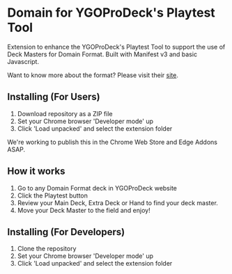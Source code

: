 # Domain for YGOProDeck's Playtest Tool
Extension to enhance the YGOProDeck's Playtest Tool to support the use of Deck Masters for Domain Format. Built with Manifest v3 and basic Javascript.

Want to know more about the format? Please visit their [site](https://www.domainformat.com/).

## Installing (For Users)
1. Download repository as a ZIP file
2. Set your Chrome browser 'Developer mode' up
3. Click 'Load unpacked' and select the extension folder

We're working to publish this in the Chrome Web Store and Edge Addons ASAP.

## How it works
1. Go to any Domain Format deck in YGOProDeck website 
2. Click the Playtest button
3. Review your Main Deck, Extra Deck or Hand to find your deck master.
4. Move your Deck Master to the field and enjoy!

## Installing (For Developers)
1. Clone the repository
1. Set your Chrome browser 'Developer mode' up
2. Click 'Load unpacked' and select the extension folder
